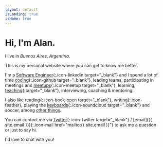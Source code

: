 ```yaml
---
layout: default
isLanding: true
isHome: true
---
```


# Hi, I'm Alan.

I live in _Buenos Aires, Argentina_.

This is my personal website where you can get to know me better.

I'm a [Software Engineer][Linkedin]{:.icon-linkedin target="_blank"} and I spend a lot of time [coding][Github]{:.icon-github target="_blank"}, leading teams, participating in meetings and [meetups][Meetup]{:.icon-meetup target="_blank"}, learning, [teaching][frontend-training]{:target="_blank"}, interviewing, coaching &amp; mentoring.

I also like [reading][Goodreads]{:.icon-book-open target="_blank"}, [writing][blog]{:.icon-feather}, playing the [keyboards][SoundCloud]{:.icon-soundcloud target="_blank"} and soccer, among [other things][about-me].

You can contact me via [Twitter]{:.icon-twitter target="_blank"} / [email]({{ site.email }}){:.icon-mail href="mailto:{{ site.email }}"} to ask me a question or just to say hi.

I'd love to chat with you!

[Linkedin]: https://www.linkedin.com/in/aaccurso
[Github]: http://github.com/aaccurso
[Meetup]: https://www.meetup.com/members/139833012
[frontend-training]: https://github.com/Graion/frontend-training
[Goodreads]: https://www.goodreads.com/user/show/31983601-alan-accurso
[Twitter]: https://twitter.com/aaaccurso
[SoundCloud]: https://soundcloud.com/alan-accurso
[about-me]: /about-me
[blog]: /blog

